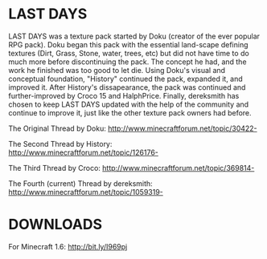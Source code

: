 LAST DAYS
=========


LAST DAYS was a texture pack started by Doku (creator of the ever popular RPG pack).  Doku began this pack with the essential land-scape defining textures (Dirt, Grass, Stone, water, trees, etc) but did not have time to do much more before discontinuing the pack.  The concept he had, and the work he finished was too good to let die.  Using Doku's visual and conceptual foundation, "History" continued the pack, expanded it, and improved it.  After History's dissapearance, the pack was continued and further-improved by Croco 15 and HalphPrice.  Finally, dereksmith has chosen to keep LAST DAYS updated with the help of the community and continue to improve it, just like the other texture pack owners had before.  


The Original Thread by Doku:
	http://www.minecraftforum.net/topic/30422-
		
The Second Thread by History:
	http://www.minecraftforum.net/topic/126176-
		
The Third Thread by Croco:
	http://www.minecraftforum.net/topic/369814-
		
The Fourth (current) Thread by dereksmith:
	http://www.minecraftforum.net/topic/1059319-



DOWNLOADS
=========

For Minecraft 1.6:
	http://bit.ly/I969pj
